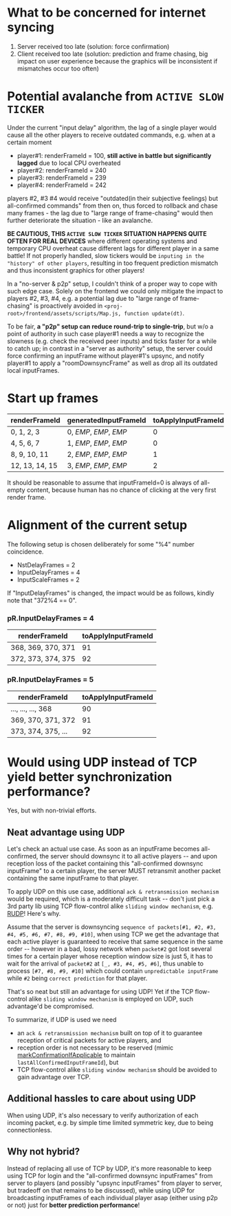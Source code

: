 # What to be concerned for internet syncing
1. Server received too late (solution: force confirmation)
2. Client received too late (solution: prediction and frame chasing, big impact on user experience because the graphics will be inconsistent if mismatches occur too often)

# Potential avalanche from `ACTIVE SLOW TICKER`
Under the current "input delay" algorithm, the lag of a single player would cause all the other players to receive outdated commands, e.g. when at a certain moment   
- player#1: renderFrameId = 100, **still active in battle but significantly lagged** due to local CPU overheated
- player#2: renderFrameId = 240
- player#3: renderFrameId = 239
- player#4: renderFrameId = 242

players #2, #3 #4 would receive "outdated(in their subjective feelings) but all-confirmed commands" from then on, thus forced to rollback and chase many frames - the lag due to "large range of frame-chasing" would then further deteriorate the situation - like an avalanche.   

**BE CAUTIOUS, THIS `ACTIVE SLOW TICKER` SITUATION HAPPENS QUITE OFTEN FOR REAL DEVICES** where different operating systems and temporary CPU overheat cause different lags for different player in a same battle! If not properly handled, slow tickers would be `inputing in the "history" of other players`, resulting in too frequent prediction mismatch and thus inconsistent graphics for other players!

In a "no-server & p2p" setup, I couldn't think of a proper way to cope with such edge case. Solely on the frontend we could only mitigate the impact to players #2, #3, #4, e.g. a potential lag due to "large range of frame-chasing" is proactively avoided in `<proj-root>/frontend/assets/scripts/Map.js, function update(dt)`. 

To be fair, **a "p2p" setup can reduce round-trip to single-trip**, but w/o a point of authority in such case player#1 needs a way to recognize the slowness (e.g. check the received peer inputs) and ticks faster for a while to catch up; in contrast in a "server as authority" setup, the server could force confirming an inputFrame without player#1's upsync, and notify player#1 to apply a "roomDownsyncFrame" as well as drop all its outdated local inputFrames. 

# Start up frames
renderFrameId      |   generatedInputFrameId    |  toApplyInputFrameId            
-------------------|----------------------------|----------------------
0, 1, 2, 3         |   0, _EMP_, _EMP_, _EMP_   |  0
4, 5, 6, 7         |   1, _EMP_, _EMP_, _EMP_   |  0
8, 9, 10, 11       |   2, _EMP_, _EMP_, _EMP_   |  1 
12, 13, 14, 15     |   3, _EMP_, _EMP_, _EMP_   |  2

It should be reasonable to assume that inputFrameId=0 is always of all-empty content, because human has no chance of clicking at the very first render frame.  

# Alignment of the current setup 
The following setup is chosen deliberately for some "%4" number coincidence.
- NstDelayFrames = 2 
- InputDelayFrames = 4
- InputScaleFrames = 2  

If "InputDelayFrames" is changed, the impact would be as follows, kindly note that "372%4 == 0".

### pR.InputDelayFrames = 4
renderFrameId             |   toApplyInputFrameId      
--------------------------|---------------------------------------------------- 
368, 369, 370, 371        |   91
372, 373, 374, 375        |   92       

### pR.InputDelayFrames = 5
renderFrameId             |   toApplyInputFrameId      
--------------------------|---------------------------------------------------- 
..., ..., ..., 368        |   90
369, 370, 371, 372        |   91
373, 374, 375, ...        |   92      

# Would using UDP instead of TCP yield better synchronization performance?
Yes, but with non-trivial efforts.

## Neat advantage using UDP 
Let's check an actual use case. As soon as an inputFrame becomes all-confirmed, the server should downsync it to all active players -- and upon reception loss of the packet containing this "all-confirmed downsync inputFrame" to a certain player, the server MUST retransmit another packet containing the same inputFrame to that player. 

To apply UDP on this use case, additional `ack & retransmission mechanism` would be required, which is a moderately difficult task -- don't just pick a 3rd party lib using TCP flow-control alike `sliding window mechanism`, e.g. [RUDP](https://www.geeksforgeeks.org/reliable-user-datagram-protocol-rudp/)! Here's why. 

Assume that the server is downsyncing `sequence of packets[#1, #2, #3, #4, #5, #6, #7, #8, #9, #10]`, when using TCP we get the advantage that each active player is guaranteed to receive that same sequence in the same order -- however in a bad, lossy network when `packet#2` got lost several times for a certain player whose reception window size is just 5, it has to wait for the arrival of `packet#2` at `[_, #3, #4, #5, #6]`, thus unable to process `[#7, #8, #9, #10]` which could contain `unpredictable inputFrame` while `#2` being `correct prediction` for that player.   

That's so neat but still an advantage for using UDP! Yet if the TCP flow-control alike `sliding window mechanism` is employed on UDP, such advantage'd be compromised. 

To summarize, if UDP is used we need 
- an `ack & retransmission mechanism` built on top of it to guarantee reception of critical packets for active players, and 
- reception order is not necessary to be reserved (mimic [markConfirmationIfApplicable](https://github.com/genxium/DelayNoMore/blob/v0.9.14/battle_srv/models/room.go#L1085) to maintain `lastAllConfirmedInputFrameId`), but 
- TCP flow-control alike `sliding window mechanism` should be avoided to gain advantage over TCP. 

## Additional hassles to care about using UDP
When using UDP, it's also necessary to verify authorization of each incoming packet, e.g. by simple time limited symmetric key, due to being connectionless.

## Why not hybrid?
Instead of replacing all use of TCP by UDP, it's more reasonable to keep using TCP for login and the "all-confirmed downsync inputFrames" from server to players (and possibly "upsync inputFrames" from player to server, but tradeoff on that remains to be discussed), while using UDP for broadcasting inputFrames of each individual player asap (either using p2p or not) just for **better prediction performance**!
